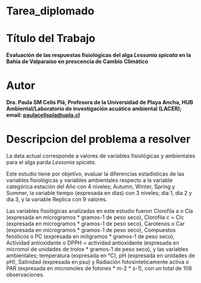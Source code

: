 # Tarea_diplomado

# Título del Trabajo 

**Evaluación de las respuestas fisiológicas del alga *Lessonia spicata* en la Bahía de Valparaíso en prescencia de Cambio Climático**

# Autor

**Dra. Paula SM Celis Plá, Profesora de la Universidad de Playa Ancha, HUB Ambiental/Laboratorio de investigación acuático ambiental (LACER); email: paulacelispla@upla.cl** 


# Descripcion del problema a resolver 

La data actual corresponde a valores de variables fisiológicas y ambientales para el alga parda *Lessonia spicata*. 

Este estudio tiene por objetivo, evaluar la diferencias estadísticas de las variables fisiológicas y variables ambientales respecto a la variable categórica estación del Año con 4 niveles; Autumn, Winter, Spring y Summer, la variable tiempo (expresada en días) con 3 niveles; dia 1, dia 2 y dia 3, y la variable Replica con 9 valores. 

Las variables fisológicas analizadas en este estudio fueron Clorofila a o Cla (expresada en microgramos * gramos-1 de peso seco), Clorofila c = Clc (expresada en microgramos * gramos-1 de peso seco), Carotenos o Car (expresada en microgramos * gramos-1 de peso seco), Compuestos fenólicos o PC (expresada en miligramos * gramos-1 de peso seco), Actividad antioxidante o DPPH = actividad antioxidante (expresada en micromol de unidades de trolox * gramos-1 de peso seco), y las variables ambientales; temperatura (expresada en °C), pH (expresada en unidades de pH), Salinidad (expresada en psu) y Radiación fotosinteticamente activa o PAR (expresada en micromoles de fotones * m-2 * s-1), con un total de 108 observaciones.  


